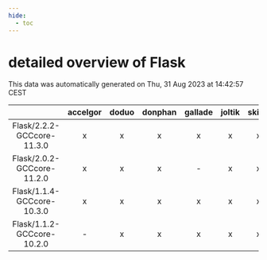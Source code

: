 ```yaml
---
hide:
  - toc
---
```


detailed overview of Flask
==========================


This data was automatically generated on Thu, 31 Aug 2023 at 14:42:57 CEST  

| |accelgor|doduo|donphan|gallade|joltik|skitty|swalot|victini|
| :---: | :---: | :---: | :---: | :---: | :---: | :---: | :---: | :---: |
|Flask/2.2.2-GCCcore-11.3.0|x|x|x|x|x|x|x|x|
|Flask/2.0.2-GCCcore-11.2.0|x|x|x|-|x|x|x|x|
|Flask/1.1.4-GCCcore-10.3.0|x|x|x|x|x|x|x|x|
|Flask/1.1.2-GCCcore-10.2.0|-|x|x|x|x|x|x|x|
